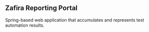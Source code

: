 ## Zafira Reporting Portal

Spring-based web application that accumulates and represents test automation results.

